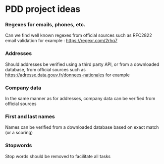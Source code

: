 # PDD project ideas

### Regexes for emails, phones, etc.
Can we find well known regexes from official sources such as RFC2822 email validation for example : https://regexr.com/2rhq7 

### Addresses
Should addresses be verified using a third party API, or from a downloaded database, from official sources such as
https://adresse.data.gouv.fr/donnees-nationales for example

### Company data
In the same manner as for addresses, company data can be verified from official sources

### First and last names
Names can be verified from a downloaded database based on exact match (or a scoring)

### Stopwords 
Stop words should be removed to facilitate all tasks

